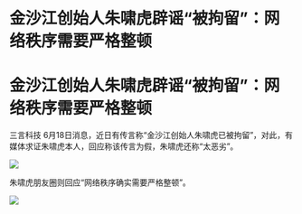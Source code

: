 # 金沙江创始人朱啸虎辟谣“被拘留”：网络秩序需要严格整顿

# 金沙江创始人朱啸虎辟谣“被拘留”：网络秩序需要严格整顿

三言科技 6月18日消息，近日有传言称“金沙江创始人朱啸虎已被拘留”，对此，有媒体求证朱啸虎本人，回应称该传言为假，朱啸虎还称“太恶劣”。

![](https://inews.gtimg.com/news_bt/OPHKw5SEmkj7Trd9cNT0JZl8uPoIi7BBaD2ptyMAAZHd0AA/1000)

朱啸虎朋友圈则回应“网络秩序确实需要严格整顿”。

![](https://inews.gtimg.com/news_bt/OvQssmufe7O4OmbwDtZ_jxbboSIYM9Aon761wiN3tX2-8AA/1000)

